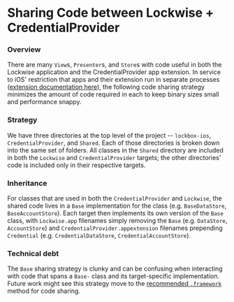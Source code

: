 # Sharing Code between Lockwise + CredentialProvider

### Overview

There are many `View`s, `Presenter`s, and `Store`s with code useful in both the Lockwise application and the CredentialProvider app extension. In service to iOS' restriction that apps and their extension run in separate processes ([extension documentation here](https://developer.apple.com/library/archive/documentation/General/Conceptual/ExtensibilityPG/ExtensionOverview.html)), the following code sharing strategy minimizes the amount of code required in each to keep binary sizes small and performance snappy.

### Strategy

We have three directories at the top level of the project -- `lockbox-ios`, `CredentialProvider`, and `Shared`. Each of those directories is broken down into the same set of folders. All classes in the `Shared` directory are included in both the `Lockwise` and `CredentialProvider` targets; the other directories' code is included only in their respective targets.

### Inheritance

For classes that are used in both the `CredentialProvider` and `Lockwise`, the shared code lives in a `Base` implementation for the class (e.g. `BaseDataStore`, `BaseAccountStore`). Each target then implements its own version of the `Base` class, with `Lockwise.app` filenames simply removing the `Base` (e.g. `DataStore`, `AccountStore`) and `CredentialProvider.appextension` filenames prepending `Credential` (e.g. `CredentialDataStore`, `CredentialAccountStore`).

### Technical debt

The `Base` sharing strategy is clunky and can be confusing when interacting with code that spans a `Base-` class and its target-specific implementation. Future work might see this strategy move to the [recommended `.framework`](https://developer.apple.com/library/archive/documentation/General/Conceptual/ExtensibilityPG/ExtensionScenarios.html#//apple_ref/doc/uid/TP40014214-CH21-SW1) method for code sharing.
